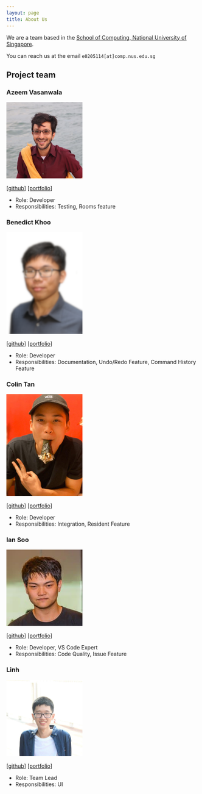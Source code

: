```yaml
---
layout: page
title: About Us
---
```


We are a team based in the [School of Computing, National University of Singapore](http://www.comp.nus.edu.sg).

You can reach us at the email `e0205114[at]comp.nus.edu.sg`

## Project team

### Azeem Vasanwala

<img src="images/drwala.png" width="200px">

[[github](https://github.com/DrWala)]
[[portfolio](team/azeem.md)]

* Role: Developer
* Responsibilities: Testing, Rooms feature

### Benedict Khoo

<img src="images/benedictkhoomw.png" width="200px">

[[github](https://github.com/benedictkhoomw)]
[[portfolio](team/benedictkhoomw.md)]

* Role: Developer
* Responsibilities: Documentation, Undo/Redo Feature, Command History Feature

### Colin Tan

<img src="images/colintkn.png" width="200px">

[[github](https://github.com/colintkn)]
[[portfolio](team/colin.md)]

* Role: Developer
* Responsibilities: Integration, Resident Feature

### Ian Soo

<img src="images/stein414.png" width="200px">

[[github](https://github.com/stein414)]
[[portfolio](team/stein414.md)]

* Role: Developer, VS Code Expert
* Responsibilities: Code Quality, Issue Feature

### Linh

<img src="images/cnlinh.png" width="200px">

[[github](https://github.com/cnlinh)]
[[portfolio](team/linh.md)]

* Role: Team Lead
* Responsibilities: UI
